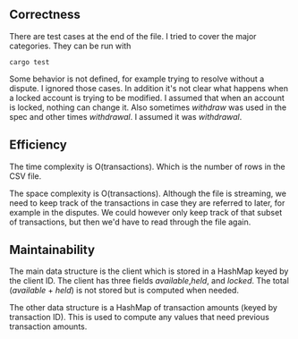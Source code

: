 ## Correctness
There are test cases at the end of the file. I tried to cover the major categories. They can be run with
```
cargo test
```
Some behavior is not defined, for example trying to resolve without a dispute. I ignored those cases. In addition it's not clear what happens when a locked account is trying to be modified. I assumed that when an account is locked, nothing can change it. Also sometimes _withdraw_ was used in the spec and other times _withdrawal_. I assumed it was _withdrawal_.

## Efficiency

The time complexity is O(transactions). Which is the number of rows in the CSV file.

The space complexity is O(transactions). Although the file is streaming, we need to keep track of the transactions in case they are referred to later, for example in the disputes. We could however only keep track of that subset of transactions, but then we'd have to read through the file again.

## Maintainability
The main data structure is the client which is stored in a HashMap keyed by the client ID. The client has three fields _available_,_held_, and _locked_. The total (_available_ + _held_) is not stored but is computed when needed.

The other data structure is a HashMap of transaction amounts (keyed by transaction ID). This is used to compute any values that need previous transaction amounts.